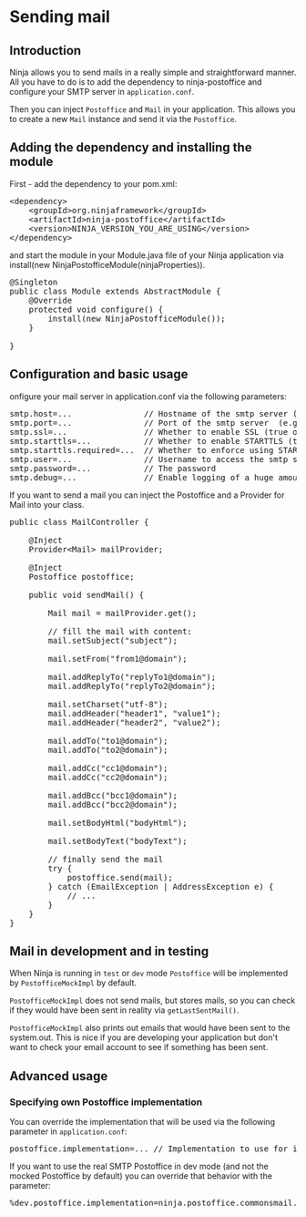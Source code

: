 Sending mail
============

Introduction
------------

Ninja allows you to send mails in a really simple and straightforward manner.
All you have to do is to add the dependency to ninja-postoffice and 
configure your SMTP server in <code>application.conf</code>. 

Then you can inject <code>Postoffice</code> and <code>Mail</code> in your application. 
This allows you to create a new <code>Mail</code> instance and send 
it via the <code>Postoffice</code>.

Adding the dependency and installing the module
-----------------------------------------------

First - add the dependency to your pom.xml:

<pre class="prettyprint">
&lt;dependency&gt;
    &lt;groupId&gt;org.ninjaframework&lt;/groupId&gt;
    &lt;artifactId&gt;ninja-postoffice&lt;/artifactId&gt;
    &lt;version&gt;NINJA_VERSION_YOU_ARE_USING&lt;/version&gt;
&lt;/dependency&gt;
</pre>

and start the module in your Module.java file of your Ninja application via 
install(new NinjaPostofficeModule(ninjaProperties)).

<pre class="prettyprint">
@Singleton
public class Module extends AbstractModule {
    @Override
    protected void configure() { 
        install(new NinjaPostofficeModule());
    }

}
</pre>

Configuration and basic usage
-----------------------------

onfigure your mail server in application.conf via the following parameters:

<pre class="prettyprint">
smtp.host=...               // Hostname of the smtp server (e.g. smtp.mycompany.com)
smtp.port=...               // Port of the smtp server  (e.g. 465).
smtp.ssl=...                // Whether to enable SSL (true or false, default is false)
smtp.starttls=...           // Whether to enable STARTTLS (true or false, default is false)
smtp.starttls.required=...  // Whether to enforce using STARTTLS (true or false, default is false)
smtp.user=...               // Username to access the smtp server
smtp.password=...           // The password
smtp.debug=...              // Enable logging of a huge amount of debug information (true or false)
</pre>


If you want to send a mail you can inject the Postoffice and a Provider for
Mail into your class.

<pre class="prettyprint">
public class MailController {

    @Inject
    Provider&lt;Mail&gt; mailProvider;

    @Inject
    Postoffice postoffice;

    public void sendMail() {
    
        Mail mail = mailProvider.get();

        // fill the mail with content:
        mail.setSubject("subject");

        mail.setFrom("from1@domain");

        mail.addReplyTo("replyTo1@domain");
        mail.addReplyTo("replyTo2@domain");

        mail.setCharset("utf-8");
        mail.addHeader("header1", "value1");
        mail.addHeader("header2", "value2");

        mail.addTo("to1@domain");
        mail.addTo("to2@domain");

        mail.addCc("cc1@domain");
        mail.addCc("cc2@domain");

        mail.addBcc("bcc1@domain");
        mail.addBcc("bcc2@domain");

        mail.setBodyHtml("bodyHtml");

        mail.setBodyText("bodyText");

        // finally send the mail
		try {
		    postoffice.send(mail);
		} catch (EmailException | AddressException e) {
		    // ...
		}
    }
}
</pre>


Mail in development and in testing
----------------------------------

When Ninja is running in <code>test</code> or <code>dev</code> mode 
<code>Postoffice</code> will be implemented by <code>PostofficeMockImpl</code> by default.

<code>PostofficeMockImpl</code> does not send mails, but stores mails, so you can check
if they would have been sent in reality via <code>getLastSentMail()</code>.

<code>PostofficeMockImpl</code> also prints out emails that would have been sent
to the system.out. This is nice if you are developing your application but
don't want to check your email account to see if something has been sent.


Advanced usage
--------------

### Specifying own Postoffice implementation

You can override the implementation that will be used via the following parameter
in <code>application.conf</code>:

<pre class="prettyprint">
postoffice.implementation=... // Implementation to use for interface Postoffice
</pre>

If you want to use the real SMTP Postoffice in dev mode (and not the mocked
Postoffice by default) you can override that behavior with the parameter:

<pre class="prettyprint">
%dev.postoffice.implementation=ninja.postoffice.commonsmail.PostofficeCommonsmailImpl
</pre>